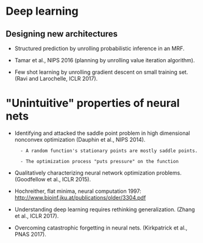 # Deep learning


## Designing new architectures

- Structured prediction by unrolling probabilistic inference in an MRF.

- Tamar et al., NIPS 2016 (planning by unrolling value iteration algorithm).

- Few shot learning by unrolling gradient descent on small training set.
  (Ravi and Larochelle, ICLR 2017).


# "Unintuitive" properties of neural nets

- Identifying and attacked the saddle point problem in high dimensional
  nonconvex optimization (Dauphin et al., NIPS 2014).

        - A random function's stationary points are mostly saddle points.

        - The optimization process "puts pressure" on the function

- Qualitatively characterizing neural network optimization problems.
  (Goodfellow et al., ICLR 2015).

- Hochreither, flat minima, neural computation 1997:
  http://www.bioinf.jku.at/publications/older/3304.pdf

- Understanding deep learning requires rethinking generalization.
  (Zhang et al., ICLR 2017).

- Overcoming catastrophic forgetting in neural nets.
  (Kirkpatrick et al., PNAS 2017).
